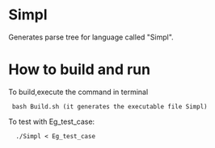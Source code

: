 # Simpl
Generates parse tree for language called "Simpl".


# How to build and run
To build,execute the command in terminal
          
     bash Build.sh (it generates the executable file Simpl)

To test with Eg_test_case:
      
      ./Simpl < Eg_test_case 

